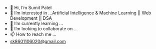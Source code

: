 - 👋 Hi, I’m Sumit Patel
- 👀 I’m interested in ...Artificial Intelligence & Machine Learning || Web Development || DSA
- 🌱 I’m currently learning ...
- 💞️ I’m looking to collaborate on ...
- 📫 How to reach me ...
- sk8601106020@gmail.com

<!---
PrinceOfSO/PrinceOfSO is a ✨ special ✨ repository because its `README.md` (this file) appears on your GitHub profile.
You can click the Preview link to take a look at your changes.
--->
